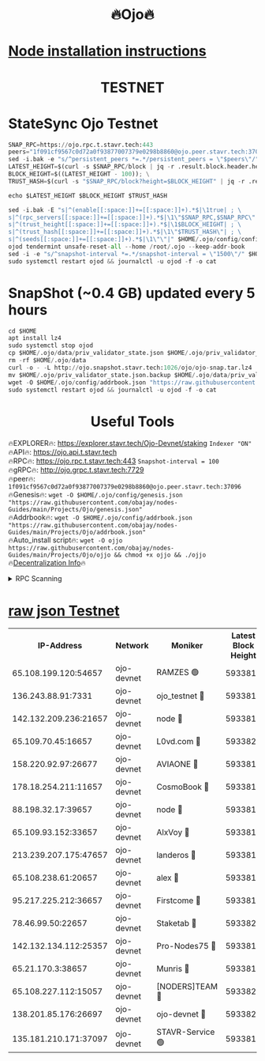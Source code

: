 <h1 align="center"> 🔥Ojo🔥</h1>

[Node installation instructions](https://github.com/obajay/nodes-Guides/tree/main/Projects/Ojo)
=

<h1 align="center"> TESTNET</h1>

# StateSync Ojo Testnet
```python
SNAP_RPC=https://ojo.rpc.t.stavr.tech:443
peers="1f091cf9567c0d72a0f93877007379e0298b8860@ojo.peer.stavr.tech:37096"
sed -i.bak -e "s/^persistent_peers *=.*/persistent_peers = \"$peers\"/" $HOME/.ojo/config/config.toml
LATEST_HEIGHT=$(curl -s $SNAP_RPC/block | jq -r .result.block.header.height); \
BLOCK_HEIGHT=$((LATEST_HEIGHT - 100)); \
TRUST_HASH=$(curl -s "$SNAP_RPC/block?height=$BLOCK_HEIGHT" | jq -r .result.block_id.hash)

echo $LATEST_HEIGHT $BLOCK_HEIGHT $TRUST_HASH

sed -i.bak -E "s|^(enable[[:space:]]+=[[:space:]]+).*$|\1true| ; \
s|^(rpc_servers[[:space:]]+=[[:space:]]+).*$|\1\"$SNAP_RPC,$SNAP_RPC\"| ; \
s|^(trust_height[[:space:]]+=[[:space:]]+).*$|\1$BLOCK_HEIGHT| ; \
s|^(trust_hash[[:space:]]+=[[:space:]]+).*$|\1\"$TRUST_HASH\"| ; \
s|^(seeds[[:space:]]+=[[:space:]]+).*$|\1\"\"|" $HOME/.ojo/config/config.toml
ojod tendermint unsafe-reset-all --home /root/.ojo --keep-addr-book
sed -i -e "s/^snapshot-interval *=.*/snapshot-interval = \"1500\"/" $HOME/.ojo/config/app.toml
sudo systemctl restart ojod && journalctl -u ojod -f -o cat
```
# SnapShot (~0.4 GB) updated every 5 hours
```python
cd $HOME
apt install lz4
sudo systemctl stop ojod
cp $HOME/.ojo/data/priv_validator_state.json $HOME/.ojo/priv_validator_state.json.backup
rm -rf $HOME/.ojo/data
curl -o - -L http://ojo.snapshot.stavr.tech:1026/ojo/ojo-snap.tar.lz4 | lz4 -c -d - | tar -x -C $HOME/.ojo --strip-components 2
mv $HOME/.ojo/priv_validator_state.json.backup $HOME/.ojo/data/priv_validator_state.json
wget -O $HOME/.ojo/config/addrbook.json "https://raw.githubusercontent.com/obajay/nodes-Guides/main/Projects/Ojo/addrbook.json"
sudo systemctl restart ojod && journalctl -u ojod -f -o cat
```
 <h1 align="center"> Useful Tools</h1>

🔥EXPLORER🔥:        https://explorer.stavr.tech/Ojo-Devnet/staking        `Indexer "ON"` \
🔥API🔥:                     https://ojo.api.t.stavr.tech \
🔥RPC🔥:                    https://ojo.rpc.t.stavr.tech:443              `Snapshot-interval = 100` \
🔥gRPC🔥:                  http://ojo.grpc.t.stavr.tech:7729 \
🔥peer🔥:                   `1f091cf9567c0d72a0f93877007379e0298b8860@ojo.peer.stavr.tech:37096` \
🔥Genesis🔥:    ```wget -O $HOME/.ojo/config/genesis.json "https://raw.githubusercontent.com/obajay/nodes-Guides/main/Projects/Ojo/genesis.json"``` \
🔥Addrbook🔥:    ```wget -O $HOME/.ojo/config/addrbook.json "https://raw.githubusercontent.com/obajay/nodes-Guides/main/Projects/Ojo/addrbook.json"``` \
🔥Auto_install script🔥: ```wget -O ojjo https://raw.githubusercontent.com/obajay/nodes-Guides/main/Projects/Ojo/ojjo && chmod +x ojjo && ./ojjo``` \
🔥[Decentralization Info](https://github.com/obajay/StateSync-snapshots/tree/main/Projects/Ojo/Decentralization)🔥



<details>
<summary>RPC Scanning</summary>

<h2 align="center"> We scan nodes in real time every 4 hours. And we provide the final result of RPC endpoints.
We cannot influence the operation of these nodes in any way. </h2>


```python
If Voting Power is higher than 0 --> then the Node is a validator of the network and may be subject to attack and be a potential threat to the chain.
```
```python
We marked such validators with a red symbol
```

</details>

[raw json Testnet](https://rpc-check.ojot.stavr.tech/ojot/rpc-ojot-result.json)
=


<table><tr><th>IP-Address</th><th>Network</th><th>Moniker</th><th>Latest Block Height</th><th>Earliest Block Height</th><th>Catching Up</th><th>Tx Index</th><th>Voting Power</th><th>Scan Time</th></tr><tr><td>65.108.199.120:54657</td><td>ojo-devnet</td><td>RAMZES 🟢</td><td>5933815</td><td>306156</td><td>False</td><td>on</td><td>0</td><td>2024-03-18T04:34:50.759748392UTC</td></tr><tr><td>136.243.88.91:7331</td><td>ojo-devnet</td><td>ojo_testnet 🔴</td><td>5933817</td><td>308845</td><td>False</td><td>on</td><td>1000</td><td>2024-03-18T04:34:58.248841713UTC</td></tr><tr><td>142.132.209.236:21657</td><td>ojo-devnet</td><td>node 🔴</td><td>5933819</td><td>350001</td><td>False</td><td>on</td><td>1999</td><td>2024-03-18T04:35:09.538102564UTC</td></tr><tr><td>65.109.70.45:16657</td><td>ojo-devnet</td><td>L0vd.com 🔴</td><td>5933820</td><td>695918</td><td>False</td><td>off</td><td>998</td><td>2024-03-18T04:35:14.980605310UTC</td></tr><tr><td>158.220.92.97:26677</td><td>ojo-devnet</td><td>AVIAONE 🔴</td><td>5933818</td><td>2754001</td><td>False</td><td>on</td><td>19926</td><td>2024-03-18T04:35:06.743426937UTC</td></tr><tr><td>178.18.254.211:11657</td><td>ojo-devnet</td><td>CosmoBook 🔴</td><td>5933819</td><td>4392001</td><td>False</td><td>off</td><td>1047</td><td>2024-03-18T04:35:09.819175373UTC</td></tr><tr><td>88.198.32.17:39657</td><td>ojo-devnet</td><td>node 🔴</td><td>5933819</td><td>4710001</td><td>False</td><td>on</td><td>108171</td><td>2024-03-18T04:35:10.059159342UTC</td></tr><tr><td>65.109.93.152:33657</td><td>ojo-devnet</td><td>AlxVoy 🔴</td><td>5933819</td><td>4943001</td><td>False</td><td>on</td><td>6350855</td><td>2024-03-18T04:35:09.301148156UTC</td></tr><tr><td>213.239.207.175:47657</td><td>ojo-devnet</td><td>landeros 🔴</td><td>5933818</td><td>4967924</td><td>False</td><td>off</td><td>11083</td><td>2024-03-18T04:35:06.960557533UTC</td></tr><tr><td>65.108.238.61:20657</td><td>ojo-devnet</td><td>alex 🔴</td><td>5933815</td><td>5131001</td><td>False</td><td>on</td><td>11359</td><td>2024-03-18T04:34:50.461942105UTC</td></tr><tr><td>95.217.225.212:36657</td><td>ojo-devnet</td><td>Firstcome 🔴</td><td>5933816</td><td>5251946</td><td>False</td><td>on</td><td>13566</td><td>2024-03-18T04:34:55.987394974UTC</td></tr><tr><td>78.46.99.50:22657</td><td>ojo-devnet</td><td>Staketab 🔴</td><td>5933820</td><td>5668501</td><td>False</td><td>on</td><td>1276</td><td>2024-03-18T04:35:15.190663210UTC</td></tr><tr><td>142.132.134.112:25357</td><td>ojo-devnet</td><td>Pro-Nodes75 🔴</td><td>5933816</td><td>5833816</td><td>False</td><td>on</td><td>24651</td><td>2024-03-18T04:34:53.335826110UTC</td></tr><tr><td>65.21.170.3:38657</td><td>ojo-devnet</td><td>Munris 🔴</td><td>5933816</td><td>5833816</td><td>False</td><td>off</td><td>20123</td><td>2024-03-18T04:34:55.654695931UTC</td></tr><tr><td>65.108.227.112:15057</td><td>ojo-devnet</td><td>[NODERS]TEAM 🔴</td><td>5933820</td><td>5833820</td><td>False</td><td>off</td><td>9999</td><td>2024-03-18T04:35:14.431689383UTC</td></tr><tr><td>138.201.85.176:26697</td><td>ojo-devnet</td><td>ojo-devnet 🔴</td><td>5933820</td><td>5833820</td><td>False</td><td>on</td><td>1000024000</td><td>2024-03-18T04:35:14.670637873UTC</td></tr><tr><td>135.181.210.171:37097</td><td>ojo-devnet</td><td>STAVR-Service 🟢</td><td>5933815</td><td>5932001</td><td>False</td><td>on</td><td>0</td><td>2024-03-18T04:34:51.085935326UTC</td></tr></table>
